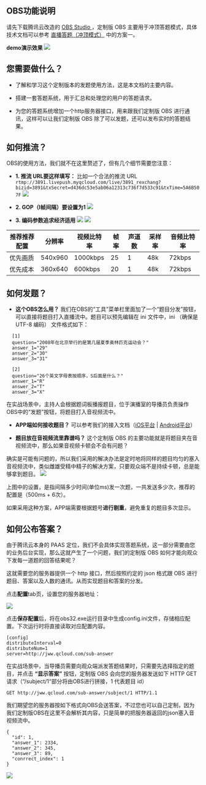 ## OBS功能说明

请先下载腾讯云改造的 [OBS Studio ](http://dldir1.qq.com/hudongzhibo/xiaozhibo/obs_distribute_question.zip) ，定制版 OBS 主要用于冲顶答题模式，具体技术文档可以参考 [直播答题（冲顶模式）](https://cloud.tencent.com/document/product/454/13863) 中的方案一。

**demo演示效果**
![](https://mc.qcloudimg.com/static/img/8b3e1148736f748414f68d1306cbbafa/image.gif)

## 您需要做什么？
- 了解和学习这个定制版本的发题使用方法，这是本文档的主要内容。

- 搭建一套答题系统，用于汇总和处理您的用户的答题请求。

- 为您的答题系统增加一个http服务器接口，用来跟我们定制版 OBS 进行通讯，这样可以让我们定制版 OBS 除了可以发题，还可以发布实时的答题结果。

## 如何推流？
OBS的使用方法，我们就不在这里赘述了，但有几个细节需要您注意：
- **1. 推流 URL要这样填写：**
    比如一个合法的推流 URL `rtmp://3891.livepush.myqcloud.com/live/3891_rexchang?bizid=3891&txSecret=d436dc53e5ab06a12313c736f7d533c91&txTime=5A6B507F`
![](https://mc.qcloudimg.com/static/img/5c132c243e2659befd69cae4537aead6/image.jpg)

- **2. GOP（I帧间隔）要设置为1**
![](https://mc.qcloudimg.com/static/img/204d041289f535ef9355ca8b45780e5d/image.jpg)

- **3. 编码参数追求经济适用**
![](https://mc.qcloudimg.com/static/img/3c4a53b596e1663b5d12e4779922045a/image.jpg)
![](https://mc.qcloudimg.com/static/img/2516df29225a4e13db1c0a217dc0996c/image.jpg)

|推荐推荐配置| 分辨率 | 视频比特率 | 帧率 | 声道数| 采样率| 音频比特率|
|----------------|---------|---------|---------| --------|----|----|
|优先画质| 540x960   | 1000kbps | 25 | 1|48k| 72kbps|
|优先成本| 360x640| 600kbps|20|1|48k| 72kbps|

## 如何发题？

- **这个OBS怎么用？**
我们在OBS的“工具”菜单栏里面加了一个“题目分发”按钮，可以直接将题目打入直播流中。题目可以预先编辑在 ini 文件中，ini （确保是 UTF-8 编码） 文件格式如下：
```
  [1] 
  question="2008年在北京举行的是第几届夏季奥林匹克运动会？"
  answer_1="29"
  answer_2="30"
  answer_3="31"

  [2]
  question="26个英文字母表按顺序，S后面是什么？"
  answer_1="R"
  answer_2="T"
  answer_3="X"
```

在实战场景中，主持人会根据题词板播报题目，位于演播室的导播员负责操作OBS中的“发题”按钮，将题目打入音视频流中。

-  **APP端如何接收题目？**
可以参考我们的接入文档（[iOS平台](https://cloud.tencent.com/document/product/454/7880#Message) | [Android平台](https://cloud.tencent.com/document/product/454/7886#Message)）

-  **题目放在音视频流里靠谱吗？**
这个定制版 OBS 的主要功能就是将题目夹在音视频流中，那么如果音视频卡顿会不会有问题？

 确实是可能有问题的，所以我们采用的解决办法是定时地将同样的题目均匀的塞入音视频流中，类似雌雄受精中精子的解决方案，只要观众端不是持续卡顿，总是能够拿到题目。
![](https://mc.qcloudimg.com/static/img/43b21ea507d14414930052c84d3d3afd/image.jpg)

 上图中的设置，是指间隔多少时间(单位ms)发一次题，一共发送多少次，推荐的配置是（500ms + 6次）。

 如果采用这种方案，APP端需要根据题号**进行剔重**，避免重复的题目多次显示。

## 如何公布答案？
由于腾讯云本身的 PAAS 定位，我们不会具体实现答题系统，这一部分需要由您的业务后台实现，那么这就产生了一个问题，我们的定制版 OBS 如何才能向观众下发每一道题的回答结果呢？

这就需要您的服务器提供一个 http 接口，然后按照约定的 json 格式跟 OBS 进行题目、答案以及人数的通讯。从而实现题目和答案的分发。

点击**配置**tab页，设置您的服务器地址：

![](https://mc.qcloudimg.com/static/img/e5953c50717e1a0fe1f63679938df254/config.jpg)

点击**保存配置**后，将在obs32.exe运行目录中生成config.ini文件，存储相应配置。下次运行时将直接读取对应配置内容。

```
[config]
distributeInterval=0
distributeNum=1
server=http://jww.qcloud.com/sub-answer
```

在实战场景中，当导播员需要向观众端派发答题结果时，只需要先选择指定的题目，并点击 **“显示答案”** 按钮，定制版 OBS 会向您的服务器发送如下 HTTP GET 请求（“/subject/1“部分将由OBS进行拼接，1 代表题目 id）

```
GET http://jww.qcloud.com/sub-answer/subject/1 HTTP/1.1
```

我们期望您的服务器按如下格式向OBS会送答案，不过您也可以自己定制，因为我们定制版OBS在这里不会解析其内容，只是简单的把服务器返回的json塞入音视频流中。

```
{
  "id": 1,
  "answer_1": 2334,
  "answer_2": 345,
  "answer_3": 89,
  "conrrect_index": 1
}
```

![](https://mc.qcloudimg.com/static/img/06841d7c43918d4d31fcb27eb0445630/answerinfo.jpg)
